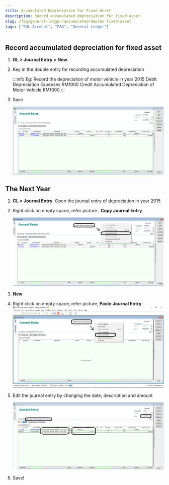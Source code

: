 ```yaml
---
title: Accumulated Depreciation for Fixed Asset
description: Record accumulated depreciation for fixed asset
slug: /faq/general-ledger/accumulated-deprec-fixed-asset
tags: ["SQL Account", "FAQ", "General Ledger"]
---
```


## Record accumulated depreciation for fixed asset

1. **GL > Journal Entry > New**

2. Key in the double entry for recording accumulated depreciation

   :::info
   Eg: Record the depreciation of motor vehicle in year 2015
   Debit Depreciation Expenses RM1000
   Credit Accumulated Depreciation of Motor Vehicle RM1000
   :::

3. Save

   ![1](../../../static/img/general-ledger/accumulated-deprec-fixed-asset/1.png)

## The Next Year

1. **GL > Journal Entry**. Open the journal entry of depreciation in year 2015

2. Right click on empty space, refer picture , **Copy Journal Entry**

   ![2](../../../static/img/general-ledger/accumulated-deprec-fixed-asset/2.png)

3. **New**

4. Right click on empty space, refer picture, **Paste Journal Entry**
   ![3](../../../static/img/general-ledger/accumulated-deprec-fixed-asset/3.png)

5. Edit the journal entry by changing the date, description and amount

   ![4](../../../static/img/general-ledger/accumulated-deprec-fixed-asset/4.png)

6. Save!
